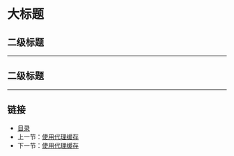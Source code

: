 # 大标题



## 二级标题





---



## 二级标题





---









## 链接

- [目录](../README.md)
- 上一节：[使用代理缓存](https://github.com/unknwon/the-way-to-go_ZH_CN/blob/master/eBook/19.9.md)
- 下一节：[使用代理缓存](https://github.com/unknwon/the-way-to-go_ZH_CN/blob/master/eBook/19.9.md)